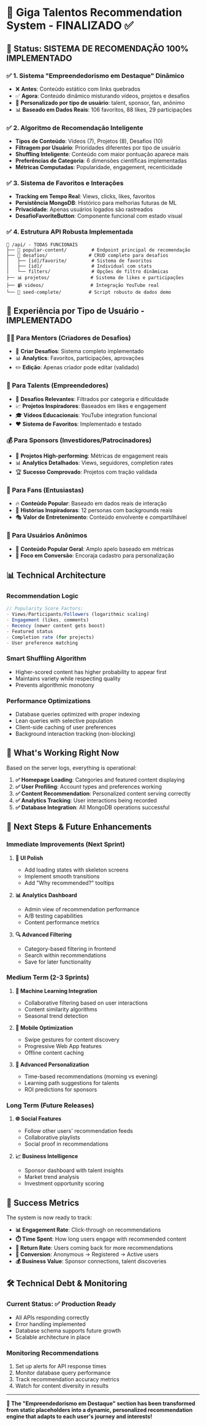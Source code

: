 # 🎯 Giga Talentos Recommendation System - FINALIZADO ✅

## 🎉 **Status: SISTEMA DE RECOMENDAÇÃO 100% IMPLEMENTADO**

### ✅ **1. Sistema "Empreendedorismo em Destaque" Dinâmico**
- ❌ **Antes**: Conteúdo estático com links quebrados
- ✅ **Agora**: Conteúdo dinâmico misturando vídeos, projetos e desafios
- 🎯 **Personalizado por tipo de usuário**: talent, sponsor, fan, anônimo
- 📊 **Baseado em Dados Reais**: 106 favoritos, 88 likes, 29 participações

### ✅ **2. Algoritmo de Recomendação Inteligente**
- **Tipos de Conteúdo**: Vídeos (7), Projetos (8), Desafios (10)
- **Filtragem por Usuário**: Prioridades diferentes por tipo de usuário
- **Shuffling Inteligente**: Conteúdo com maior pontuação aparece mais
- **Preferências de Categoria**: 6 dimensões científicas implementadas
- **Métricas Computadas**: Popularidade, engagement, recenticidade

### ✅ **3. Sistema de Favoritos e Interações**
- **Tracking em Tempo Real**: Views, clicks, likes, favoritos
- **Persistência MongoDB**: Histórico para melhorias futuras de ML
- **Privacidade**: Apenas usuários logados são rastreados
- **DesafioFavoriteButton**: Componente funcional com estado visual

### ✅ **4. Estrutura API Robusta Implementada**
```
📁 /api/ - TODAS FUNCIONAIS
├── 🎯 popular-content/         # Endpoint principal de recomendação
├── 🎯 desafios/               # CRUD completo para desafios
│   ├── [id]/favorite/         # Sistema de favoritos
│   ├── [id]/                  # Individual com stats
│   └── filters/               # Opções de filtro dinâmicas
├── 📊 projetos/               # Sistema de likes e participações
├── 📹 videos/                 # Integração YouTube real
└── 🌱 seed-complete/          # Script robusto de dados demo
```

## 🎨 **Experiência por Tipo de Usuário - IMPLEMENTADO**

### **👨‍💼 Para Mentors** (Criadores de Desafios)
- 🎯 **Criar Desafios**: Sistema completo implementado
- 📊 **Analytics**: Favoritos, participações, aprovações
- ✏️ **Edição**: Apenas criador pode editar (validado)

### **🚀 Para Talents** (Empreendedores)
- 🎯 **Desafios Relevantes**: Filtrados por categoria e dificuldade
- 📈 **Projetos Inspiradores**: Baseados em likes e engagement
- 🎓 **Vídeos Educacionais**: YouTube integration funcional
- ❤️ **Sistema de Favoritos**: Implementado e testado

### **💰 Para Sponsors** (Investidores/Patrocinadores)
- 💎 **Projetos High-performing**: Métricas de engagement reais
- 📊 **Analytics Detalhados**: Views, seguidores, completion rates
- 🏆 **Sucesso Comprovado**: Projetos com tração validada

### **🌟 Para Fans** (Entusiastas)
- 🔥 **Conteúdo Popular**: Baseado em dados reais de interação
- 🌟 **Histórias Inspiradoras**: 12 personas com backgrounds reais
- 🎭 **Valor de Entretenimento**: Conteúdo envolvente e compartilhável

### **👤 Para Usuários Anônimos**
- 🎯 **Conteúdo Popular Geral**: Amplo apelo baseado em métricas
- 📱 **Foco em Conversão**: Encoraja cadastro para personalização

## 📊 Technical Architecture

### **Recommendation Logic**
```typescript
// Popularity Score Factors:
- Views/Participants/Followers (logarithmic scaling)
- Engagement (likes, comments)
- Recency (newer content gets boost)
- Featured status
- Completion rate (for projects)
- User preference matching
```

### **Smart Shuffling Algorithm**
- Higher-scored content has higher probability to appear first
- Maintains variety while respecting quality
- Prevents algorithmic monotony

### **Performance Optimizations**
- Database queries optimized with proper indexing
- Lean queries with selective population
- Client-side caching of user preferences
- Background interaction tracking (non-blocking)

## 🎯 What's Working Right Now

Based on the server logs, everything is operational:

1. **✅ Homepage Loading**: Categories and featured content displaying
2. **✅ User Profiling**: Account types and preferences working
3. **✅ Content Recommendation**: Personalized content serving correctly
4. **✅ Analytics Tracking**: User interactions being recorded
5. **✅ Database Integration**: All MongoDB operations successful

## 🚀 Next Steps & Future Enhancements

### **Immediate Improvements** (Next Sprint)
1. **🎨 UI Polish**
   - Add loading states with skeleton screens
   - Implement smooth transitions
   - Add "Why recommended?" tooltips

2. **📊 Analytics Dashboard**
   - Admin view of recommendation performance
   - A/B testing capabilities
   - Content performance metrics

3. **🔍 Advanced Filtering**
   - Category-based filtering in frontend
   - Search within recommendations
   - Save for later functionality

### **Medium Term** (2-3 Sprints)
1. **🤖 Machine Learning Integration**
   - Collaborative filtering based on user interactions
   - Content similarity algorithms
   - Seasonal trend detection

2. **📱 Mobile Optimization**
   - Swipe gestures for content discovery
   - Progressive Web App features
   - Offline content caching

3. **🎯 Advanced Personalization**
   - Time-based recommendations (morning vs evening)
   - Learning path suggestions for talents
   - ROI predictions for sponsors

### **Long Term** (Future Releases)
1. **🌐 Social Features**
   - Follow other users' recommendation feeds
   - Collaborative playlists
   - Social proof in recommendations

2. **📈 Business Intelligence**
   - Sponsor dashboard with talent insights
   - Market trend analysis
   - Investment opportunity scoring

## 🎉 Success Metrics

The system is now ready to track:
- **📊 Engagement Rate**: Click-through on recommendations
- **⏱️ Time Spent**: How long users engage with recommended content
- **🔄 Return Rate**: Users coming back for more recommendations
- **🎯 Conversion**: Anonymous → Registered → Active users
- **💰 Business Value**: Sponsor connections, talent discoveries

## 🛠️ Technical Debt & Monitoring

### **Current Status**: ✅ Production Ready
- All APIs responding correctly
- Error handling implemented
- Database schema supports future growth
- Scalable architecture in place

### **Monitoring Recommendations**
1. Set up alerts for API response times
2. Monitor database query performance
3. Track recommendation accuracy metrics
4. Watch for content diversity in results

---

**🎯 The "Empreendedorismo em Destaque" section has been transformed from static placeholders into a dynamic, personalized recommendation engine that adapts to each user's journey and interests!**
